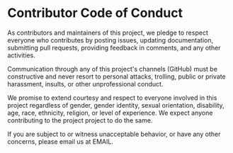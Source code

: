 # Contributor Code of Conduct

As contributors and maintainers of this project, we pledge to respect everyone who contributes by posting issues, updating documentation, 
submitting pull requests, providing feedback in comments, and any other activities.

Communication through any of this project's channels (GitHub) must be constructive and 
never resort to personal attacks, trolling, public or private harassment, insults, or other unprofessional conduct.

We promise to extend courtesy and respect to everyone involved in this project regardless of gender, gender identity, sexual orientation, 
disability, age, race, ethnicity, religion, or level of experience. We expect anyone contributing to the project project to do the same.

If you are subject to or witness unacceptable behavior, or have any other concerns, please email us at EMAIL.
